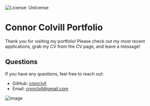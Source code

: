 ![License: Unlicense](https://img.shields.io/badge/license-Unlicense-blue.svg)

# Connor Colvill Portfolio

Thank you for visiting my portfolio! Please check out my most recent applications, grab my CV from the CV page, and leave a message!

## Questions
If you have any questions, feel free to reach out:

- GitHub: [cnnrclvll](https://github.com/cnnrclvll)
- Email: <a href="mailto:cnnrclvll@gmail.com">cnnrclvll@gmail.com</a>

![image](https://github.com/user-attachments/assets/4ad20381-d779-43a9-9672-0ba335b2119f)
